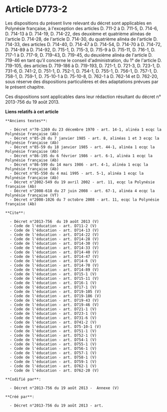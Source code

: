 # Article D773-2

Les dispositions du présent livre relevant du décret sont applicables en Polynésie française, à l'exception des articles D.
711-2 à D. 711-5, D. 714-6, D. 714-13 à D. 714-19, D. 714-22, des deuxième et quatrième alinéas de l'article D. 714-28, de
l'article D. 714-30, du quatrième alinéa de l'article D. 714-33, des articles D. 714-40, D. 714-47 à D. 714-54, D. 714-70 à
D. 714-72, D. 714-89 à D. 714-92, D. 715-1, D. 715-3, D. 715-9 à D. 715-11, D. 716-1, D. 717-1 à D. 717-9, D. 719-43, D.
719-45, du deuxième alinéa de l'article D. 719-46 en tant qu'il concerne le conseil d'administration, du 1° de l'article D.
719-105, des articles D. 719-186 à D. 719-193, D. 721-1, D. 721-3, D. 723-1, D. 731-6, D. 741-2, D. 751-1, D. 752-1, D.
754-1, D. 755-1, D. 756-1, D. 757-1, D. 758-1, D. 759-1, D. 75-10-1 à D. 75-10-8, D. 762-1 à D. 762-14 et D. 762-20, sous
réserve des dispositions particulières et des adaptations prévues par le présent chapitre. 

Ces dispositions sont applicables dans leur rédaction résultant du décret n° 2013-756 du 19 août 2013.

**Liens relatifs à cet article**

	**Anciens textes**:

	  - Décret n°70-1269 du 23 décembre 1970 - art. 14-1, alinéa 1 ecqc la Polynésie française (Ab)
	  - Décret n°85-28 du 7 janvier 1985 - art. 8, alinéas 1 et 3 ecqc la Polynésie française (Ab)
	  - Décret n°85-59 du 18 janvier 1985 - art. 44-1, alinéa 1 ecqc la Polynésie française (Ab)
	  - Décret n°86-195 du 6 février 1986 - art. 6-1, alinéa 1 ecqc la Polynésie française (Ab)
	  - Décret n°86-599 du 14 mars 1986 - art. 4-1, alinéa 1 ecqc la Polynésie française (Ab)
	  - Décret n°95-550 du 4 mai 1995 - art. 5-1, alinéa 1 ecqc la Polynésie française (Ab)
	  - Décret n°2002-549 du 19 avril 2002 - art. 11, ecqc la Polynésie française (Ab)
	  - Décret n°2008-618 du 27 juin 2008 - art. 67-1, alinéa 4 ecqc la Polynésie française (VT)
	  - Décret n°2008-1026 du 7 octobre 2008 - art. 11, ecqc la Polynésie française (Ab)

	**Cite**:

	  - Décret n°2013-756  du 19 août 2013 (V)
	  - Code de l'éducation - art. D711-2 (V)
	  - Code de l'éducation - art. D714-13 (V)
	  - Code de l'éducation - art. D714-22 (V)
	  - Code de l'éducation - art. D714-28 (V)
	  - Code de l'éducation - art. D714-30 (V)
	  - Code de l'éducation - art. D714-33 (V)
	  - Code de l'éducation - art. D714-40 (V)
	  - Code de l'éducation - art. D714-47 (V)
	  - Code de l'éducation - art. D714-6 (V)
	  - Code de l'éducation - art. D714-70 (V)
	  - Code de l'éducation - art. D714-89 (V)
	  - Code de l'éducation - art. D715-1 (V)
	  - Code de l'éducation - art. D715-11 (V)
	  - Code de l'éducation - art. D716-1 (V)
	  - Code de l'éducation - art. D717-1 (V)
	  - Code de l'éducation - art. D719-105 (V)
	  - Code de l'éducation - art. D719-186 (V)
	  - Code de l'éducation - art. D719-43 (V)
	  - Code de l'éducation - art. D719-46 (V)
	  - Code de l'éducation - art. D721-1 (V)
	  - Code de l'éducation - art. D723-1 (V)
	  - Code de l'éducation - art. D731-6 (V)
	  - Code de l'éducation - art. D741-2 (V)
	  - Code de l'éducation - art. D75-10-1 (V)
	  - Code de l'éducation - art. D751-1 (V)
	  - Code de l'éducation - art. D752-1 (V)
	  - Code de l'éducation - art. D754-1 (V)
	  - Code de l'éducation - art. D755-1 (V)
	  - Code de l'éducation - art. D756-1 (V)
	  - Code de l'éducation - art. D757-1 (V)
	  - Code de l'éducation - art. D758-1 (V)
	  - Code de l'éducation - art. D759-1 (V)
	  - Code de l'éducation - art. D762-1 (V)
	  - Code de l'éducation - art. D762-20 (V)

	**Codifié par**:

	  - Décret n°2013-756 du 19 août 2013 -  Annexe (V)

	**Créé par**:

	  - Décret n°2013-756 du 19 août 2013 - art.
